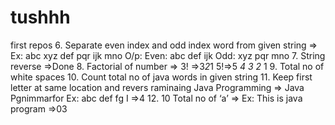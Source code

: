 # tushhh
first repos
6.	Separate even index and odd index word from given string =>
Ex: abc  xyz  def  pqr  ijk  mno
O/p: Even:  abc def ijk
         Odd:  xyz pqr mno
7.	String reverse =>Done
8.	Factorial of number => 3!  =>3*2*1     5!=>5 *4 *3* 2* 1
9.	Total no of white spaces 
10.	Count total no of java words in given string
11.	Keep first letter at same location and revers raminaing
Java Programming  => Java Pgnimmarfor
Ex:  abc  def fg I =>4
12.	10 Total no of ‘a’   => 
Ex:  This is java program =>03
